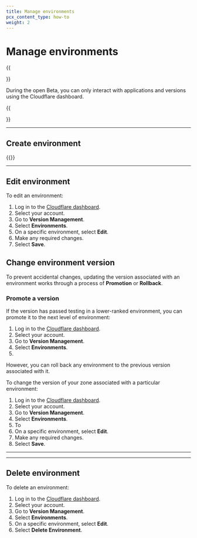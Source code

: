 ```yaml
---
title: Manage environments
pcx_content_type: how-to
weight: 2
---
```


# Manage environments


{{<Aside type="note">}}

During the open Beta, you can only interact with applications and versions using the Cloudflare dashboard.

{{</Aside>}}

---

## Create environment

{{<render file="_create-application.md">}}

---

## Edit environment

To edit an environment:

1. Log in to the [Cloudflare dashboard](https://dash.cloudflare.com/login).
2. Select your account.
3. Go to **Version Management**.
4. Select **Environments**.
5. On a specific environment, select **Edit**.
6. Make any required changes.
7. Select **Save**.

## Change environment version

To prevent accidental changes, updating the version associated with an environment works through a process of **Promotion** or **Rollback**.

### Promote a version

If the version has passed testing in a lower-ranked environment, you can promote it to the next level of environment:

1. Log in to the [Cloudflare dashboard](https://dash.cloudflare.com/login).
2. Select your account.
3. Go to **Version Management**.
4. Select **Environments**.
5. 

However, you can roll back any environment to the previous version associated with it.

To change the version of your zone associated with a particular environment:

1. Log in to the [Cloudflare dashboard](https://dash.cloudflare.com/login).
2. Select your account.
3. Go to **Version Management**.
4. Select **Environments**.
5. To 
5. On a specific environment, select **Edit**.
6. Make any required changes.
7. Select **Save**.

---

---

## Delete environment

To delete an environment:

1. Log in to the [Cloudflare dashboard](https://dash.cloudflare.com/login).
2. Select your account.
3. Go to **Version Management**.
4. Select **Environments**.
5. On a specific environment, select **Edit**.
6. Select **Delete Environment**.